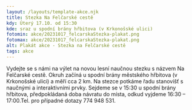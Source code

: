 ```yaml
---
layout: /layouts/template-akce.njk
title: Stezka Na Felčarské cestě 
kdy: Úterý 17.10. od 15:30
kde: sraz u spodní brány hřbitova (v Krkonošské ulici)
fotomin: akce/20231017_felcarskaStezka-plakat.png
fotomax: akce/20231017_felcarskaStezka-plakat.png
alt: Plakát akce - Stezka na Felčarské cestě
tags: akce
---
```


Vydejte se s námi na výlet na novou lesní naučnou stezku s názvem Na Felčarské cestě. Okruh začíná u spodní brány městského hřbitova (v Krkonošské ulici) a měří cca 2 km. Na stezce potkáme řadu stanovišť s naučnými a interaktivními prvky. Sejdeme se v 15:30 u spodní brány hřbitova, předpokládaná doba návratu do místa, odkud vyjdeme 16:30 – 17:00.Tel. pro případné dotazy 774 948 531.



